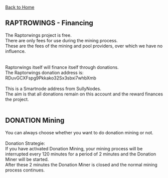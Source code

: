 [Back to Home](../index.md)

RAPTROWINGS - Financing                            
-----------------------

The Raptorwings project is free.<br />
There are only fees for use during the mining process.<br />
These are the fees of the mining and pool providers, over which we have no influence.<br />
<br /><br />
Raptorwings itself will finance itself through donations.<br />
The Raptorwings donation address is:<br />
RDuvGCXFspg9Pkkako32Sx3sbxi7whbXmb<br />
<br />
This is a Smartnode address from SullyNodes.<br />
The aim is that all donations remain on this account and the reward finances the project.
<br /><br />

DONATION Mining
---------------
You can always choose whether you want to do donation mining or not.<br />
<br />
Donation Strategie:<br />
If you have activated Donation Mining, your mining process will be interrupted every 120 minutes for a period of 2 minutes 
and the Donation Miner will be started.<br />
After these 2 minutes the Donation Miner is closed and the normal mining process continues.
